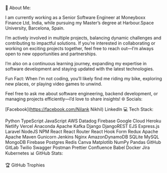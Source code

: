 💫 About Me:

I am currently working as a Senior Software Engineer at Moneyboxx Finance Ltd, India, while pursuing my Master’s degree at Harbour.Space University, Barcelona, Spain.

I’m actively involved in multiple projects, balancing dynamic challenges and contributing to impactful solutions. If you’re interested in collaborating or working on exciting projects together, feel free to reach out—I’m always open to new opportunities and partnerships.

I’m also on a continuous learning journey, expanding my expertise in software development and staying updated with the latest technologies.

Fun Fact: When I’m not coding, you’ll likely find me riding my bike, exploring new places, or playing video games to unwind.

Feel free to ask me about software engineering, backend development, or managing projects efficiently—I’d love to share insights!
🌐 Socials:

[Facebook](https://facebook.com/Nilank Nikhil) LinkedIn
💻 Tech Stack:

Python TypeScript JavaScript AWS Datadog Firebase Google Cloud Heroku Netlify Vercel Anaconda Apache Kafka Django DjangoREST EJS Express.js Laravel NodeJS NPM React React Router React Hook Form Redux Apache Apache Maven Gunicorn Jenkins Nginx AmazonDynamoDB SQLite MySQL MongoDB Firebase Postgres Redis Canva Matplotlib NumPy Pandas GitHub GitLab Twilio Swagger Postman Prettier Confluence Babel Docker Jira Kubernetes
📊 GitHub Stats:





🏆 GitHub Trophies

